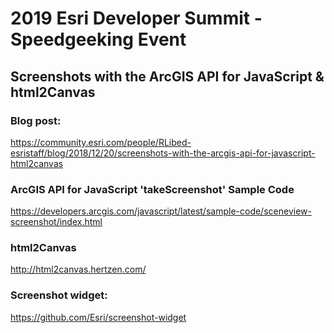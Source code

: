 # 2019 Esri Developer Summit - Speedgeeking Event
## Screenshots with the ArcGIS API for JavaScript & html2Canvas

### Blog post:
https://community.esri.com/people/RLibed-esristaff/blog/2018/12/20/screenshots-with-the-arcgis-api-for-javascript-html2canvas

### ArcGIS API for JavaScript 'takeScreenshot' Sample Code
https://developers.arcgis.com/javascript/latest/sample-code/sceneview-screenshot/index.html

### html2Canvas
http://html2canvas.hertzen.com/


### Screenshot widget:
https://github.com/Esri/screenshot-widget
